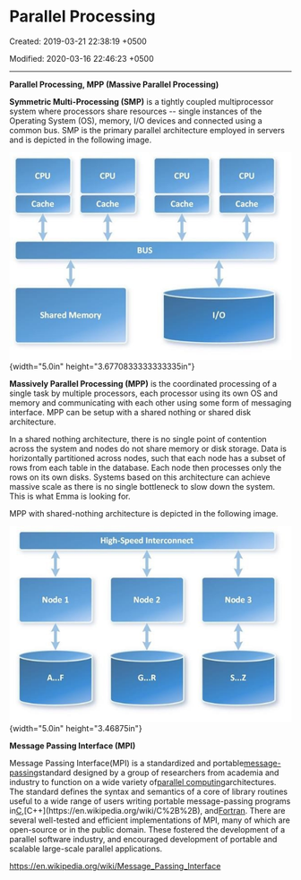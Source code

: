 # Parallel Processing

Created: 2019-03-21 22:38:19 +0500

Modified: 2020-03-16 22:46:23 +0500

---

**Parallel Processing, MPP (Massive Parallel Processing)**

**Symmetric Multi-Processing (SMP)** is a tightly coupled multiprocessor system where processors share resources -- single instances of the Operating System (OS), memory, I/O devices and connected using a common bus. SMP is the primary parallel architecture employed in servers and is depicted in the following image.

![Cache CPU Cache CPU Cache BUS Shared Memory CPU Cache I/O ](media/Parallel-Processing-image1.jpg){width="5.0in" height="3.6770833333333335in"}

**Massively Parallel Processing (MPP)** is the coordinated processing of a single task by multiple processors, each processor using its own OS and memory and communicating with each other using some form of messaging interface. MPP can be setup with a shared nothing or shared disk architecture.

In a shared nothing architecture, there is no single point of contention across the system and nodes do not share memory or disk storage. Data is horizontally partitioned across nodes, such that each node has a subset of rows from each table in the database. Each node then processes only the rows on its own disks. Systems based on this architecture can achieve massive scale as there is no single bottleneck to slow down the system. This is what Emma is looking for.

MPP with shared-nothing architecture is depicted in the following image.

![High-Speed Interconnect Node 2 Node 1 G...R s...z Node 3 ](media/Parallel-Processing-image2.jpg){width="5.0in" height="3.46875in"}

**Message Passing Interface (MPI)**

Message Passing Interface(MPI) is a standardized and portable[message-passing](https://en.wikipedia.org/wiki/Message-passing)standard designed by a group of researchers from academia and industry to function on a wide variety of[parallel computing](https://en.wikipedia.org/wiki/Parallel_computing)architectures. The standard defines the syntax and semantics of a core of library routines useful to a wide range of users writing portable message-passing programs in[C](https://en.wikipedia.org/wiki/C_(programming_language)),[C++](https://en.wikipedia.org/wiki/C%2B%2B), and[Fortran](https://en.wikipedia.org/wiki/Fortran). There are several well-tested and efficient implementations of MPI, many of which are open-source or in the public domain. These fostered the development of a parallel software industry, and encouraged development of portable and scalable large-scale parallel applications.



<https://en.wikipedia.org/wiki/Message_Passing_Interface>


